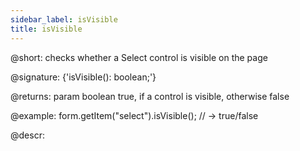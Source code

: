 ```yaml
---
sidebar_label: isVisible
title: isVisible
---          
```


@short: checks whether a Select control is visible on the page

@signature: {'isVisible(): boolean;'}

@returns:
param   boolean     true, if a control is visible, otherwise false


@example:
form.getItem("select").isVisible(); 
// -> true/false


@descr:


